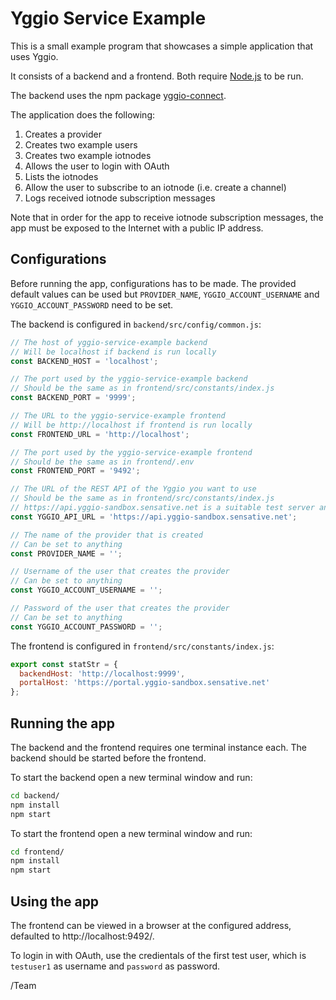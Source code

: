 # Yggio Service Example

This is a small example program that showcases a simple application that uses Yggio.

It consists of a backend and a frontend. Both require [Node.js](https://nodejs.org/) to be run.

The backend uses the npm package [yggio-connect](https://www.npmjs.com/package/yggio-connect).

The application does the following:

1. Creates a provider
2. Creates two example users
3. Creates two example iotnodes
4. Allows the user to login with OAuth
5. Lists the iotnodes
6. Allow the user to subscribe to an iotnode (i.e. create a channel)
7. Logs received iotnode subscription messages

Note that in order for the app to receive iotnode subscription messages, the app must be exposed to the Internet with a public IP address.

## Configurations

Before running the app, configurations has to be made. The provided default values can be used but `PROVIDER_NAME`, `YGGIO_ACCOUNT_USERNAME` and `YGGIO_ACCOUNT_PASSWORD` need to be set.

The backend is configured in `backend/src/config/common.js`:

```js
// The host of yggio-service-example backend
// Will be localhost if backend is run locally
const BACKEND_HOST = 'localhost';

// The port used by the yggio-service-example backend
// Should be the same as in frontend/src/constants/index.js
const BACKEND_PORT = '9999';

// The URL to the yggio-service-example frontend
// Will be http://localhost if frontend is run locally
const FRONTEND_URL = 'http://localhost';

// The port used by the yggio-service-example frontend
// Should be the same as in frontend/.env
const FRONTEND_PORT = '9492';

// The URL of the REST API of the Yggio you want to use
// Should be the same as in frontend/src/constants/index.js
// https://api.yggio-sandbox.sensative.net is a suitable test server and is set as default
const YGGIO_API_URL = 'https://api.yggio-sandbox.sensative.net';

// The name of the provider that is created
// Can be set to anything
const PROVIDER_NAME = '';

// Username of the user that creates the provider
// Can be set to anything
const YGGIO_ACCOUNT_USERNAME = '';

// Password of the user that creates the provider
// Can be set to anything
const YGGIO_ACCOUNT_PASSWORD = '';
```

The frontend is configured in `frontend/src/constants/index.js`:

```js
export const statStr = {
  backendHost: 'http://localhost:9999',
  portalHost: 'https://portal.yggio-sandbox.sensative.net'
};
```

## Running the app

The backend and the frontend requires one terminal instance each. The backend should be started before the frontend.

To start the backend open a new terminal window and run:

```sh
cd backend/
npm install
npm start
```

To start the frontend open a new terminal window and run:

```sh
cd frontend/
npm install
npm start
```

## Using the app

The frontend can be viewed in a browser at the configured address, defaulted to http://localhost:9492/.

To login in with OAuth, use the credientals of the first test user, which is `testuser1` as username and `password` as password.

/Team